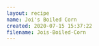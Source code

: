 ```yaml
---
layout: recipe
name: Joi's Boiled Corn
created: 2020-07-15 15:37:22
filename: Jois-Boiled-Corn
---
```

